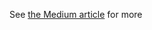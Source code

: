 See [the Medium article](https://medium.com/@skeenan_72762/subtitling-videos-with-ai-using-google-chirp-8c26bf8e1f05) for more
